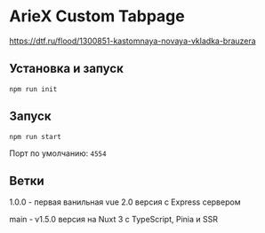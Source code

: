 # ArieX Custom Tabpage

https://dtf.ru/flood/1300851-kastomnaya-novaya-vkladka-brauzera

## Установка и запуск

```
npm run init
```

## Запуск

```
npm run start
```

Порт по умолчанию: `4554`

## Ветки

1.0.0 - первая ванильная vue 2.0 версия с Express сервером

main - v1.5.0 версия на Nuxt 3 с TypeScript, Pinia и SSR
